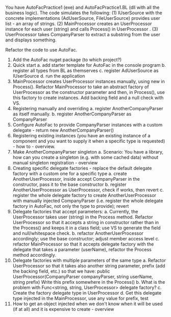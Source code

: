 You have AutoFacPractice1 (exe) and AutoFacPractice1.BL (dll with all the business logic).
The code simulates the following: (1) IUserSource with the concrete implementations (AdUserSource, FileUserSource) provides user list - an array of strings. (2) MainProcessor creates an UserProcessor instance for each user (string) and calls Process() in UserProcessor . (3) UserProcessor takes CompanyParser to extract a substring from the user and displays something.

Refactor the code to use AutoFac.

1. Add the AutoFac nuget package (to which project?)
2. Quick start
	a. add starter template for AutoFac in the console program
	b. register all types from BL as themserves
	c. register AdUserSource as IUserSource
	d. run the application
3. MainProcessor creates UserProcessor instances manually, using new in Process(). Refactor MainProcessor to take an abstract factory of UserProcessor as the constructor parameter and then, in Process(), use this factory to create instances.
Add backing field and a null check with VS.
4. Registering manually and overriding
	a. register AnotherCompanyParser as itself manually.
	b. register AnotherCompanyParser as CompanyParser
5. Configure AutoFac to provide CompanyParser instances with a custom delegate - return new AnotherCompanyParser()
6. Registering existing instances (you have an existing instance of a component and you want to supply it when a specific type is requested) - how to - overview.
7. Make AnotherCompanyParser singleton
	a. Scenario: You have a library, how can you create a singleton (e.g. with some cached data) without manual singleton registration - overview
8. Creating specific delegate factories - replace the default delegate factory with a custom one for a specific type
	a. create AnotherUserProcessor, inside accept CompanyParser in the constructor, pass it to the base constructor
	b. register AnotherUserProcessor as UserProcessor, check if works, then revert
	c. register the whole delegate factory to create AnotherUserProcessor with manually injected CompanyParser (i.e. register the whole delegate factory in AutoFac, not only the type to provide); revert
9. Delegate factories that accept parameters:
	a. Currently, the UserProcessor takes user (string) in the Process method. Refactor UserProcessor so that it accepts a string in constructor rather than in the Process() and keeps it in a class field; use VS to generate the field and null/whitespace check.
	b. refactor AnotherUserProcessor accordingly; use the base constructor; adjust member access level
	c. refactor MainProcessor so that it accepts delegate factory with the delegate that takes a parameter (userName), refactor the Process method accordingly.
10. Delegate factories with multiple parameters of the same type
	a. Refactor UserProcessor so that it takes also another string parameter, prefix (add the backing field, etc.) so that we have:
	public UserProcessor(CompanyParser companyParser, string userName, string prefix)
	Write this prefix somewhere in the Process()
	b. What is the problem with Func<string, string, UserProcessor> delegate factory?
	c. Create the factory delegate type in UserProcessor
    d. Get this delegate type injected in the MainProcessor, use any value for prefix, test
 11. How to get an object injected when we don't know when it will be used (if at all) and it is expensive to create - overview
  